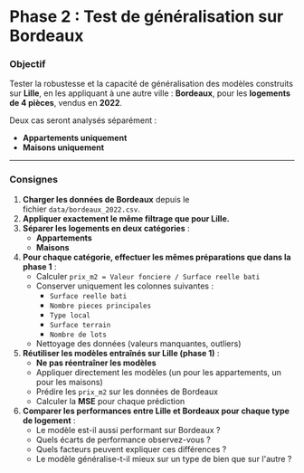 # Phase 2 : Test de généralisation sur Bordeaux

### Objectif

Tester la robustesse et la capacité de généralisation des modèles construits sur **Lille**, en les appliquant à une autre ville : **Bordeaux**, pour les **logements de 4 pièces**, vendus en **2022**.

Deux cas seront analysés séparément :

- **Appartements uniquement**
- **Maisons uniquement**

---

### Consignes

1. **Charger les données de Bordeaux** depuis le fichier `data/bordeaux_2022.csv`.
2. **Appliquer exactement le même filtrage que pour Lille.**
3. **Séparer les logements en deux catégories** :
    - **Appartements**
    - **Maisons**
4. **Pour chaque catégorie, effectuer les mêmes préparations que dans la phase 1** :
    - Calculer `prix_m2 = Valeur fonciere / Surface reelle bati`
    - Conserver uniquement les colonnes suivantes :
        - `Surface reelle bati`
        - `Nombre pieces principales`
        - `Type local`
        - `Surface terrain`
        - `Nombre de lots`
    - Nettoyage des données (valeurs manquantes, outliers)
5. **Réutiliser les modèles entraînés sur Lille (phase 1)** :
    - **Ne pas réentraîner les modèles**
    - Appliquer directement les modèles (un pour les appartements, un pour les maisons)
    - Prédire les `prix_m2` sur les données de Bordeaux
    - Calculer la **MSE** pour chaque prédiction
6. **Comparer les performances entre Lille et Bordeaux pour chaque type de logement** :
    - Le modèle est-il aussi performant sur Bordeaux ?
    - Quels écarts de performance observez-vous ?
    - Quels facteurs peuvent expliquer ces différences ?
    - Le modèle généralise-t-il mieux sur un type de bien que sur l'autre ?